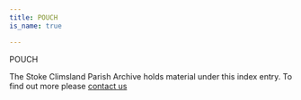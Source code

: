 ```yaml
---
title: POUCH
is_name: true

---
```


POUCH


The Stoke Climsland Parish Archive holds material under this index entry. To find out more please [contact us](/contact/)
